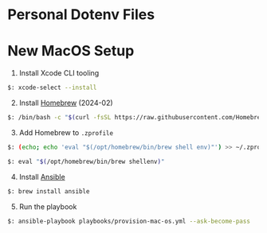 # Personal Dotenv Files

# New MacOS Setup

1. Install Xcode CLI tooling

```sh
$: xcode-select --install
```

2. Install [Homebrew](https://brew.sh/) (2024-02)

```sh
$: /bin/bash -c "$(curl -fsSL https://raw.githubusercontent.com/Homebrew/install/HEAD/install.sh)"
```

3. Add Homebrew to `.zprofile`

```sh
$: (echo; echo 'eval "$(/opt/homebrew/bin/brew shell env)"') >> ~/.zprofile

$: eval "$(/opt/homebrew/bin/brew shellenv)"
```

4. Install [Ansible](https://www.ansible.com/)

```sh
$: brew install ansible
```

5. Run the playbook

```sh
$: ansible-playbook playbooks/provision-mac-os.yml --ask-become-pass
```

